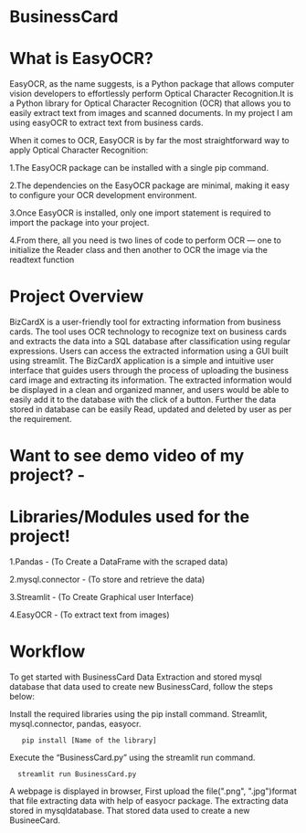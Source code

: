 # BusinessCard

# What is EasyOCR?
EasyOCR, as the name suggests, is a Python package that allows computer vision developers to effortlessly perform Optical Character Recognition.It is a Python library for Optical Character Recognition (OCR) that allows you to easily extract text from images and scanned documents. In my project I am using easyOCR to extract text from business cards.

When it comes to OCR, EasyOCR is by far the most straightforward way to apply Optical Character Recognition:

1.The EasyOCR package can be installed with a single pip command.

2.The dependencies on the EasyOCR package are minimal, making it easy to configure your OCR development environment. 

3.Once EasyOCR is installed, only one import statement is required to import the package into your project.

4.From there, all you need is two lines of code to perform OCR — one to initialize the Reader class and then another to OCR the image via the readtext function

# Project Overview
BizCardX is a user-friendly tool for extracting information from business cards. The tool uses OCR technology to recognize text on business cards and extracts the data into a SQL database after classification using regular expressions. Users can access the extracted information using a GUI built using streamlit. The BizCardX application is a simple and intuitive user interface that guides users through the process of uploading the business card image and extracting its information. The extracted information would be displayed in a clean and organized manner, and users would be able to easily add it to the database with the click of a button. Further the data stored in database can be easily Read, updated and deleted by user as per the requirement.

# Want to see demo video of my project? -






# Libraries/Modules used for the project!
1.Pandas - (To Create a DataFrame with the scraped data)

2.mysql.connector - (To store and retrieve the data)

3.Streamlit - (To Create Graphical user Interface)

4.EasyOCR - (To extract text from images)

# Workflow

To get started with BusinessCard Data Extraction and stored mysql database that data used to create new BusinessCard, follow the steps below:

Install the required libraries using the pip install command. Streamlit, mysql.connector, pandas, easyocr.
       
       pip install [Name of the library]
       
Execute the “BusinessCard.py” using the streamlit run command.    
 
      streamlit run BusinessCard.py
      
A webpage is displayed in browser, First upload the file(".png", ".jpg")format that file extracting data with help of easyocr package. The extracting data stored in mysqldatabase. That stored data used to create a new BusineeCard.   
      
       
